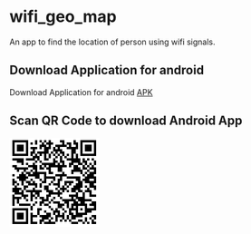 # wifi_geo_map

An app to find the location of person using wifi signals.

## Download Application for android

Download Application for android <a href="https://github.com/WiFi-Geo-Map/WiFiGeoMap-FlutterApp/blob/master/app-release.apk?raw=true" download="WiFi Geo Map">APK</a>

## Scan QR Code to download Android App

<img src="assests/images/QRcode.png">
